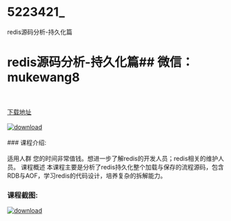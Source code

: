 # 5223421_
redis源码分析-持久化篇
# redis源码分析-持久化篇## 微信：mukewang8
<br/></br>[下载地址](http://www.36tz.cn/article/5223421 "下载地址")
<br/></br>[![download](http://36tz.cn/muke_img/2022_03_1-97-300x175.png "下载地址")](http://www.36tz.cn/article/5223421 "下载地址")
<br/></br>### 课程介绍:<br/></br>适用人群
您的时间非常值钱。想进一步了解redis的开发人员；redis相关的维护人员。
课程概述
本课程主要是分析了redis持久化整个加载与保存的流程源码，包含RDB与AOF，学习redis的代码设计，培养复杂的拆解能力。

### 课程截图:
[![download](http://36tz.cn/muke_img/2021_12_2-3.png "下载地址")](http://www.36tz.cn/article/5223421 "下载地址")
